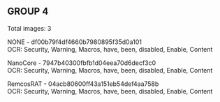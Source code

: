 ## GROUP 4
Total images: 3  

NONE - df00b79f4df4660b7980895f35d0a101  
OCR: Security, Warning, Macros, have, been, disabled, Enable, Content  

NanoCore - 7947b40300fbfb1d04eea70d6decf3c0  
OCR: Security, Warning, Macros, have, been, disabled, Enable, Content  

RemcosRAT - 04acb80600ff43a151eb54def4aa758b  
OCR: Security, Warning, Macros, have, been, disabled, Enable, Content  

